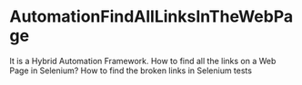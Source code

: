 # AutomationFindAllLinksInTheWebPage
It is a Hybrid Automation Framework. How to find all the links on a Web Page in Selenium? How to find the broken links in Selenium tests
